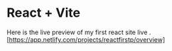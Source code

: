 # React + Vite

Here is the live preview of my first react site live . 
[https://app.netlify.com/projects/reactfirstp/overview]
